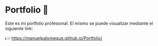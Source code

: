 # Portfolio 💼

Este es mi portfolio profesional. El mismo se puede visualizar mediante el siguiente link:

👉  https://manuelpalomeque.github.io/Portfolio/